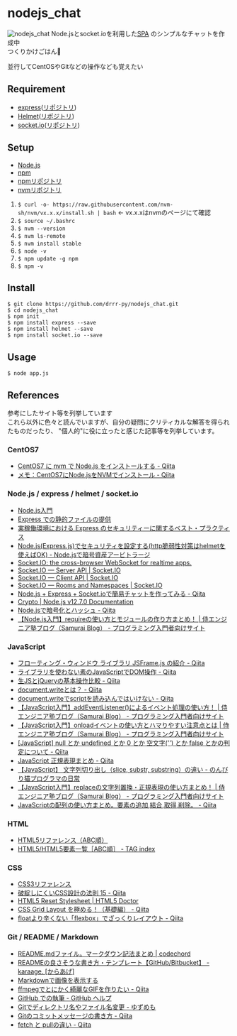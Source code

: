 # nodejs_chat
![nodejs_chat](https://github.com/S-Del/github_imgs/blob/master/nodejs_chat/chat540.gif)
Node.jsとsocket.ioを利用した[SPA](https://digitalidentity.co.jp/blog/creative/about-single-page-application.html)
のシンプルなチャットを作成中  
つくりかけごはん:rice:  
  
並行してCentOSやGitなどの操作なども覚えたい

## Requirement
- [express](https://expressjs.com/ja/)([リポジトリ](https://github.com/expressjs/expressjs.com))
- [Helmet](https://helmetjs.github.io/)([リポジトリ](https://github.com/helmetjs/helmet))
- [socket.io](https://socket.io/)([リポジトリ](https://github.com/socketio/socket.io))

## Setup
- [Node.js](https://nodejs.org/ja/)
- [npm](https://www.npmjs.com/)
- [npmリポジトリ](https://github.com/npm/cli)
- [nvmリポジトリ](https://github.com/nvm-sh/nvm)
1. `$ curl -o- https://raw.githubusercontent.com/nvm-sh/nvm/vx.x.x/install.sh | bash` <- vx.x.xはnvmのページにて確認
2. `$ source ~/.bashrc`
3. `$ nvm --version`
4. `$ nvm ls-remote`
5. `$ nvm install stable`
6. `$ node -v`
7. `$ npm update -g npm`
8. `$ npm -v`

## Install
`$ git clone https://github.com/drrr-py/nodejs_chat.git`  
`$ cd nodejs_chat`  
`$ npm init`  
`$ npm install express --save`  
`$ npm install helmet --save`  
`$ npm install socket.io --save`  

## Usage
`$ node app.js`  

## References
参考にしたサイト等を列挙しています  
これら以外に色々と読んでいますが、自分の疑問にクリティカルな解答を得られたものだったり、
"個人的"に役に立ったと感じた記事等を列挙しています。
### CentOS7
- [CentOS7 に nvm で Node.js をインストールする - Qiita](https://qiita.com/tomy0610/items/6631a04c0e6ea8621b21)
- [メモ：CentOS7にNode.jsをNVMでインストール - Qiita](https://qiita.com/ysti/items/0c79d0d5e998e5861be2)
### Node.js / express / helmet / socket.io
- [Node.js入門](http://www.tohoho-web.com/ex/nodejs.html)
- [Express での静的ファイルの提供](https://expressjs.com/ja/starter/static-files.html)
- [実稼働環境における Express のセキュリティーに関するベスト・プラクティス](https://expressjs.com/ja/advanced/best-practice-security.html)
- [Node.js(Express.js)でセキュリティを設定する(http脆弱性対策はhelmetを使えばOK) - Node.jsで暗号資産アービトラージ](https://www.kennejs.com/entry/2019/01/12/002142)
- [Socket.IO: the cross-browser WebSocket for realtime apps.](https://jxck.github.io/socket.io/)
- [Socket.IO  —  Server API | Socket.IO](https://socket.io/docs/server-api/)
- [Socket.IO  —  Client API | Socket.IO](https://socket.io/docs/client-api/)
- [Socket.IO  —  Rooms and Namespaces | Socket.IO](https://socket.io/docs/rooms-and-namespaces/)
- [Node.js + Express + Socket.ioで簡易チャットを作ってみる - Qiita](https://qiita.com/riku-shiru/items/ffba3448f3aff152b6c1)
- [Crypto | Node.js v12.7.0 Documentation](https://nodejs.org/api/crypto.html)
- [Node.jsで暗号化とハッシュ - Qiita](https://qiita.com/_daisuke/items/990513e89ca169e9c4ad)
- [【Node.js入門】requireの使い方とモジュールの作り方まとめ！ | 侍エンジニア塾ブログ（Samurai Blog） - プログラミング入門者向けサイト](https://www.sejuku.net/blog/77966)
### JavaScript
- [フローティング・ウィンドウ ライブラリ JSFrame.js の紹介 - Qiita](https://qiita.com/riversun/items/1adffa5674bc5123b16d)
- [ライブラリを使わない素のJavaScriptでDOM操作 - Qiita](https://qiita.com/kouh/items/dfc14d25ccb4e50afe89)
- [生JSとjQueryの基本操作比較 - Qiita](https://qiita.com/shshimamo/items/ba3a57a81d9780030969)
- [document.writeとは？ - Qiita](https://qiita.com/a12345/items/0f9f7df07d0d2cb4f668)
- [document.writeでscriptを読み込んではいけない - Qiita](https://qiita.com/aya_taka/items/1255909b3db622272cee)
- [【JavaScript入門】addEventListener()によるイベント処理の使い方！ | 侍エンジニア塾ブログ（Samurai Blog） - プログラミング入門者向けサイト](https://www.sejuku.net/blog/57625)
- [【JavaScript入門】onloadイベントの使い方とハマりやすい注意点とは | 侍エンジニア塾ブログ（Samurai Blog） - プログラミング入門者向けサイト](https://www.sejuku.net/blog/19754)
- [\[JavaScript\] null とか undefined とか 0 とか 空文字('') とか false とかの判定について - Qiita](https://qiita.com/phi/items/723aa59851b0716a87e3)
- [JavaScript 正規表現まとめ - Qiita](https://qiita.com/iLLviA/items/b6bf680cd2408edd050f)
- [【JavaScript】 文字列切り出し（slice, substr, substring）の違い - のんびり猫プログラマの日常](http://catprogram.hatenablog.com/entry/2013/05/13/231457)
- [【JavaScript入門】replaceの文字列置換・正規表現の使い方まとめ！ | 侍エンジニア塾ブログ（Samurai Blog） - プログラミング入門者向けサイト](https://www.sejuku.net/blog/21107)
- [JavaScriptの配列の使い方まとめ。要素の追加,結合,取得,削除。 - Qiita](https://qiita.com/takeharu/items/d75f96f81ff83680013f)
### HTML
- [HTML5リファレンス（ABC順）](http://www.htmq.com/html5/indexa.shtml)
- [HTML5/HTML5要素一覧［ABC順］ - TAG index](https://www.tagindex.com/html5/elements/abc.html)
### CSS
- [CSS3リファレンス](http://www.htmq.com/css3/)
- [破綻しにくいCSS設計の法則 15 - Qiita](https://qiita.com/BYODKM/items/b8f545453f656270212a)
- [HTML5 Reset Stylesheet | HTML5 Doctor](http://html5doctor.com/html-5-reset-stylesheet/)
- [CSS Grid Layout を極める！（基礎編） - Qiita](https://qiita.com/kura07/items/e633b35e33e43240d363)
- [floatより辛くない「flexbox」でざっくりレイアウト - Qiita](https://qiita.com/hashrock/items/939684b9207dbab1d59e)
### Git / README / Markdown
- [README.mdファイル。マークダウン記法まとめ | codechord](https://codechord.com/2012/01/readme-markdown/)
- [READMEの良さそうな書き方・テンプレート【GitHub/Bitbucket】 - karaage. \[からあげ\]](https://karaage.hatenadiary.jp/entry/2018/01/19/073000)
- [Markdownで画像を表示する](https://gist.github.com/Tatzyr/3847141)
- [ffmpegでとにかく綺麗なGIFを作りたい - Qiita](https://qiita.com/yusuga/items/ba7b5c2cac3f2928f040)
- [GitHub での執筆 - GitHub ヘルプ](https://help.github.com/ja/categories/writing-on-github)
- [Gitでディレクトリ名やファイル名変更 - ゆずめも](https://yuzu441.hateblo.jp/entry/2013/12/27/151233)
- [Gitのコミットメッセージの書き方 - Qiita](https://qiita.com/itosho/items/9565c6ad2ffc24c09364)
- [fetch と pullの違い - Qiita](https://qiita.com/ota42y/items/e082d64f3f8b424e9b7d)
